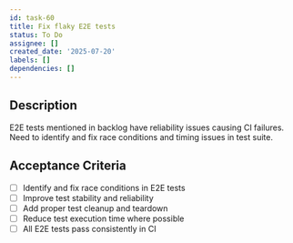 ```yaml
---
id: task-60
title: Fix flaky E2E tests
status: To Do
assignee: []
created_date: '2025-07-20'
labels: []
dependencies: []
---
```


## Description

E2E tests mentioned in backlog have reliability issues causing CI failures. Need to identify and fix race conditions and timing issues in test suite.

## Acceptance Criteria

- [ ] Identify and fix race conditions in E2E tests
- [ ] Improve test stability and reliability
- [ ] Add proper test cleanup and teardown
- [ ] Reduce test execution time where possible
- [ ] All E2E tests pass consistently in CI
